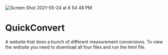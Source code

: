 ![Screen Shot 2021-05-24 at 8 54 48 PM](https://user-images.githubusercontent.com/41348253/119428381-60e97a00-bcd2-11eb-8a35-801634f2c65e.png)
# QuickConvert
A website that does a bunch of different measurement conversions.
To view the website you need to download all four files and run the html file.
